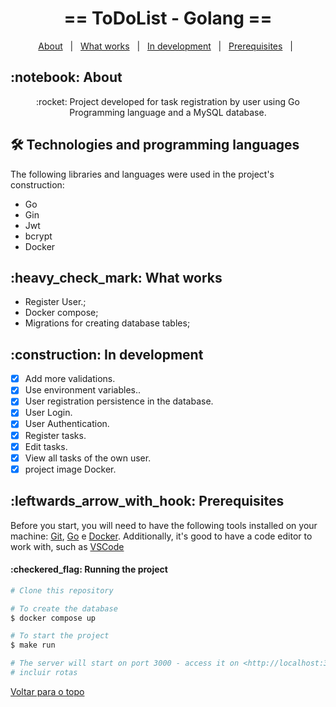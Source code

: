 <h1 align="center" id="top">== ToDoList - Golang ==</h1>

<p align="center">
  <a href="#sobre">About</a> &#xa0; | &#xa0; 
  <a href="#funciona">What works</a> &#xa0; | &#xa0;
  <a href="#pendente">In development</a> &#xa0; | &#xa0;
  <a href="#pendente">Prerequisites</a> &#xa0; | &#xa0;
</p>

<h2 id="sobre">:notebook: About </h2>

<p align="center">:rocket: Project developed for task registration by user using Go Programming language and a MySQL database.</p>

<h2 id="tecnologias"> 🛠 Technologies and programming languages </h2>

The following libraries and languages were used in the project's construction:

* Go
* Gin
* Jwt
* bcrypt
* Docker

<h2 id="funciona">:heavy_check_mark: What works</h2>

* Register User.;</br>
* Docker compose;</br>
* Migrations for creating database tables;</br>

 
<h2 id="pendente">:construction: In development</h2>

- [x] Add more validations.
- [x] Use environment variables..
- [x] User registration persistence in the database.
- [x] User Login.
- [x] User Authentication.
- [x] Register tasks.
- [x] Edit tasks.
- [x] View all tasks of the own user.
- [x] project image Docker.

<h2 id="requisitos">:leftwards_arrow_with_hook: Prerequisites</h2>

Before you start, you will need to have the following tools installed on your machine:
[Git](https://git-scm.com), [Go](https://go.dev/doc/install) e [Docker](https://docs.docker.com/get-docker/). 
Additionally, it's good to have a code editor to work with, such as [VSCode](https://code.visualstudio.com/)

<h4>:checkered_flag: Running the project </h4>

```bash
# Clone this repository

# To create the database
$ docker compose up

# To start the project
$ make run

# The server will start on port 3000 - access it on <http://localhost:3000>
# incluir rotas
```


<a href="#top">Voltar para o topo</a>

